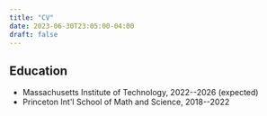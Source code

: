 ```yaml
---
title: "CV"
date: 2023-06-30T23:05:00-04:00
draft: false
---
```


## Education

- Massachusetts Institute of Technology, 2022--2026 (expected)
- Princeton Int'l School of Math and Science, 2018--2022